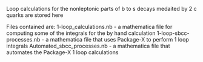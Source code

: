 Loop calculations for the nonleptonic parts of b to s decays medaited by 2 c quarks
are stored here

Files contained are:
1-loop_calculations.nb - a mathematica file for computing some of the integrals for the by hand calculation
1-loop-sbcc-processes.nb - a mathematica file that uses Package-X to perform 1 loop integrals
Automated_sbcc_processes.nb - a mathematica file that automates the Package-X 1 loop calculations
